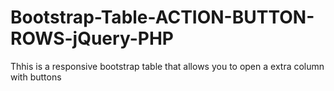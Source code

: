 # Bootstrap-Table-ACTION-BUTTON-ROWS-jQuery-PHP
Thhis is a responsive bootstrap table that allows you to open a extra column with buttons
